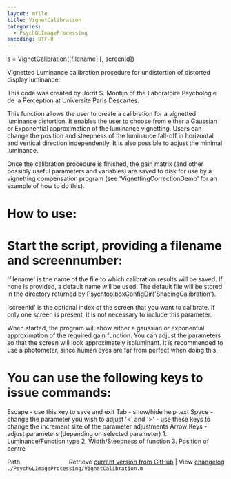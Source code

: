 ```yaml
---
layout: mfile
title: VignetCalibration
categories:
  - PsychGLImageProcessing
encoding: UTF-8
---
```


 s = VignetCalibration\(\[filename\] \[, screenId\]\)

 Vignetted Luminance calibration procedure for undistortion of distorted
 display luminance.

 This code was created by Jorrit S. Montijn of the Laboratoire Psychologie
 de la Perception at Universite Paris Descartes.

 This function allows the user to create a calibration for a vignetted
 luminance distortion. It enables the user to choose from either a
 Gaussian or Exponential approximation of the luminance vignetting. Users
 can change the position and steepness of the luminance fall-off in
 horizontal and vertical direction independently. It is also possible to
 adjust the minimal luminance.

 Once the calibration procedure is finished, the gain matrix \(and other
 possibly useful parameters and variables\) are saved to disk for use by a
 vignetting compensation program \(see 'VignettingCorrectionDemo' for an
 example of how to do this\).

#  How to use:

#  Start the script, providing a filename and screennumber:

 'filename' is the name of the file to which calibration results will be
 saved. If none is provided, a default name will be used. The default file
 will be stored in the directory returned by PsychtoolboxConfigDir\('ShadingCalibration'\).

 'screenId' is the optional index of the screen that you want to
 calibrate. If only one screen is present, it is not necessary to include
 this parameter.

 When started, the program will show either a gaussian or exponential
 approximation of the required gain function. You can adjust the
 parameters so that the screen will look approximately isoluminant. It is
 recommended to use a photometer, since human eyes are far from perfect when
 doing this.

#  You can use the following keys to issue commands:

 Escape -   use this key to save and exit
 Tab        -   show/hide help text
 Space      -   change the parameter you wish to adjust
 '<' and '\>'    -   use these keys to change the increment size of the
                    parameter adjustments
 Arrow Keys -   adjust parameters \(depending on selected parameter\)
                1. Luminance/Function type
                2. Width/Steepness of function
                3. Position of centre



<div class="code_header" style="text-align:right;">
  <span style="float:left;">Path&nbsp;&nbsp;</span> <span class="counter">Retrieve <a href=
  "https://raw.github.com/Psychtoolbox-3/Psychtoolbox-3/beta/./PsychGLImageProcessing/VignetCalibration.m">current version from GitHub</a> | View <a href=
  "https://github.com/Psychtoolbox-3/Psychtoolbox-3/commits/beta/./PsychGLImageProcessing/VignetCalibration.m">changelog</a></span>
</div>
<div class="code">
  <code>./PsychGLImageProcessing/VignetCalibration.m</code>
</div>
